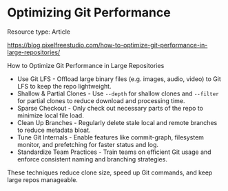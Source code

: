# Optimizing Git Performance

Resource type: Article

https://blog.pixelfreestudio.com/how-to-optimize-git-performance-in-large-repositories/

How to Optimize Git Performance in Large Repositories

- Use Git LFS - Offload large binary files (e.g. images, audio, video) to Git LFS to keep the repo lightweight.
- Shallow & Partial Clones - Use `--depth` for shallow clones and `--filter` for partial clones to reduce download and processing time.
- Sparse Checkout - Only check out necessary parts of the repo to minimize local file load.
- Clean Up Branches - Regularly delete stale local and remote branches to reduce metadata bloat.
- Tune Git Internals - Enable features like commit-graph, filesystem monitor, and prefetching for faster status and log.
- Standardize Team Practices - Train teams on efficient Git usage and enforce consistent naming and branching strategies.

These techniques reduce clone size, speed up Git commands, and keep large repos manageable.
